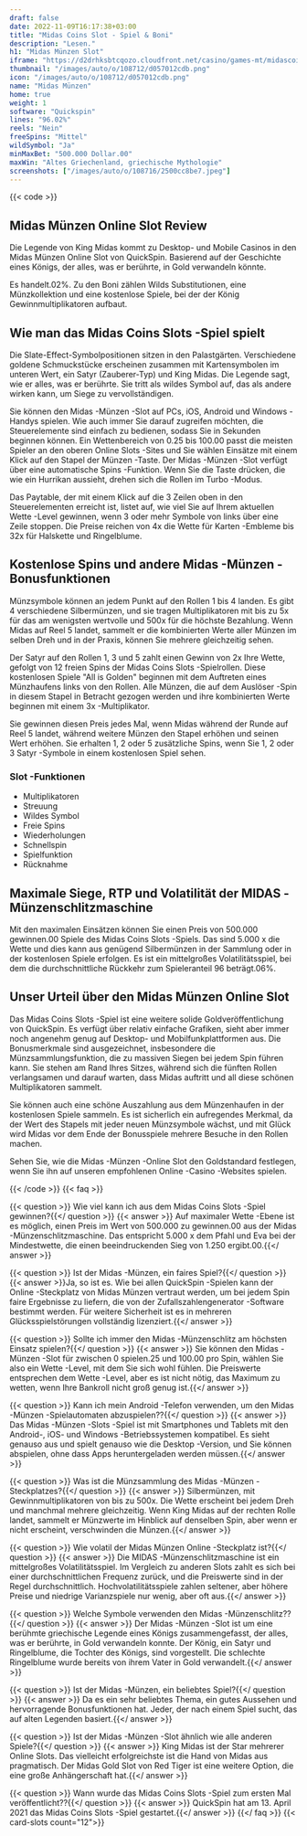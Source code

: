 ```yaml
---
draft: false
date: 2022-11-09T16:17:38+03:00
title: "Midas Coins Slot - Spiel & Boni"
description: "Lesen."
h1: "Midas Münzen Slot"
iframe: "https://d2drhksbtcqozo.cloudfront.net/casino/games-mt/midascoins/index.html?gameid=midascoins&jurisdiction=MT&channel=web&moneymode=fun&partnerid=1"
thumbnail: "/images/auto/o/108712/d057012cdb.png"
icon: "/images/auto/o/108712/d057012cdb.png"
name: "Midas Münzen"
home: true
weight: 1
software: "Quickspin"
lines: "96.02%"
reels: "Nein"
freeSpins: "Mittel"
wildSymbol: "Ja"
minMaxBet: "500.000 Dollar.00"
maxWin: "Altes Griechenland, griechische Mythologie"
screenshots: ["/images/auto/o/108716/2500cc8be7.jpeg"]
---
```


{{< code >}}<h2>Midas Münzen Online Slot Review</h2><p>Die Legende von King Midas kommt zu Desktop- und Mobile Casinos in den Midas Münzen Online Slot von QuickSpin. Basierend auf der Geschichte eines Königs, der alles, was er berührte, in Gold verwandeln könnte.</p><p>Es handelt.02%. Zu den Boni zählen Wilds Substitutionen, eine Münzkollektion und eine kostenlose Spiele, bei der der König Gewinnmultiplikatoren aufbaut.</p><h2>Wie man das Midas Coins Slots -Spiel spielt</h2><p>Die Slate-Effect-Symbolpositionen sitzen in den Palastgärten. Verschiedene goldene Schmuckstücke erscheinen zusammen mit Kartensymbolen im unteren Wert, ein Satyr (Zauberer-Typ) und King Midas. Die Legende sagt, wie er alles, was er berührte. Sie tritt als wildes Symbol auf, das als andere wirken kann, um Siege zu vervollständigen.</p><p>Sie können den Midas -Münzen -Slot auf PCs, iOS, Android und Windows -Handys spielen. Wie auch immer Sie darauf zugreifen möchten, die Steuerelemente sind einfach zu bedienen, sodass Sie in Sekunden beginnen können. Ein Wettenbereich von 0.25 bis 100.00 passt die meisten Spieler an den oberen Online Slots -Sites und Sie wählen Einsätze mit einem Klick auf den Stapel der Münzen -Taste. Der Midas -Münzen -Slot verfügt über eine automatische Spins -Funktion. Wenn Sie die Taste drücken, die wie ein Hurrikan aussieht, drehen sich die Rollen im Turbo -Modus.</p><p>Das Paytable, der mit einem Klick auf die 3 Zeilen oben in den Steuerelementen erreicht ist, listet auf, wie viel Sie auf Ihrem aktuellen Wette -Level gewinnen, wenn 3 oder mehr Symbole von links über eine Zeile stoppen. Die Preise reichen von 4x die Wette für Karten -Embleme bis 32x für Halskette und Ringelblume.</p><h2>Kostenlose Spins und andere Midas -Münzen -Bonusfunktionen</h2><p>Münzsymbole können an jedem Punkt auf den Rollen 1 bis 4 landen. Es gibt 4 verschiedene Silbermünzen, und sie tragen Multiplikatoren mit bis zu 5x für das am wenigsten wertvolle und 500x für die höchste Bezahlung. Wenn Midas auf Reel 5 landet, sammelt er die kombinierten Werte aller Münzen im selben Dreh und in der Praxis, können Sie mehrere gleichzeitig sehen.</p><p>Der Satyr auf den Rollen 1, 3 und 5 zahlt einen Gewinn von 2x Ihre Wette, gefolgt von 12 freien Spins der Midas Coins Slots -Spielrollen. Diese kostenlosen Spiele "All is Golden" beginnen mit dem Auftreten eines Münzhaufens links von den Rollen. Alle Münzen, die auf dem Auslöser -Spin in diesem Stapel in Betracht gezogen werden und ihre kombinierten Werte beginnen mit einem 3x -Multiplikator.</p><p>Sie gewinnen diesen Preis jedes Mal, wenn Midas während der Runde auf Reel 5 landet, während weitere Münzen den Stapel erhöhen und seinen Wert erhöhen. Sie erhalten 1, 2 oder 5 zusätzliche Spins, wenn Sie 1, 2 oder 3 Satyr -Symbole in einem kostenlosen Spiel sehen.</p><h3>
Slot -Funktionen</h3><ul>
<li></span>
Multiplikatoren</li>
<li></span>
Streuung</li>
<li></span>
Wildes Symbol</li>
<li></span>
Freie Spins</li>
<li></span>
Wiederholungen</li>
<li></span>
Schnellspin</li>
<li></span>
Spielfunktion</li>
<li></span>
Rücknahme</li></ul><h2>Maximale Siege, RTP und Volatilität der MIDAS -Münzenschlitzmaschine</h2><p>Mit den maximalen Einsätzen können Sie einen Preis von 500.000 gewinnen.00 Spiele des Midas Coins Slots -Spiels. Das sind 5.000 x die Wette und dies kann aus genügend Silbermünzen in der Sammlung oder in der kostenlosen Spiele erfolgen. Es ist ein mittelgroßes Volatilitätsspiel, bei dem die durchschnittliche Rückkehr zum Spieleranteil 96 beträgt.06%.</p><h2>Unser Urteil über den Midas Münzen Online Slot</h2><p>Das Midas Coins Slots -Spiel ist eine weitere solide Goldveröffentlichung von QuickSpin. Es verfügt über relativ einfache Grafiken, sieht aber immer noch angenehm genug auf Desktop- und Mobilfunkplattformen aus. Die Bonusmerkmale sind ausgezeichnet, insbesondere die Münzsammlungsfunktion, die zu massiven Siegen bei jedem Spin führen kann. Sie stehen am Rand Ihres Sitzes, während sich die fünften Rollen verlangsamen und darauf warten, dass Midas auftritt und all diese schönen Multiplikatoren sammelt.</p><p>Sie können auch eine schöne Auszahlung aus dem Münzenhaufen in der kostenlosen Spiele sammeln. Es ist sicherlich ein aufregendes Merkmal, da der Wert des Stapels mit jeder neuen Münzsymbole wächst, und mit Glück wird Midas vor dem Ende der Bonusspiele mehrere Besuche in den Rollen machen.</p><p>Sehen Sie, wie die Midas -Münzen -Online Slot den Goldstandard festlegen, wenn Sie ihn auf unseren empfohlenen Online -Casino -Websites spielen.</p>
{{< /code >}}
{{< faq >}}

{{< question >}} Wie viel kann ich aus dem Midas Coins Slots -Spiel gewinnen?{{</ question >}}
{{< answer >}} Auf maximaler Wette -Ebene ist es möglich, einen Preis im Wert von 500.000 zu gewinnen.00 aus der Midas -Münzenschlitzmaschine. Das entspricht 5.000 x dem Pfahl und Eva bei der Mindestwette, die einen beeindruckenden Sieg von 1.250 ergibt.00.{{</ answer >}}

{{< question >}} Ist der Midas -Münzen, ein faires Spiel?{{</ question >}}
{{< answer >}}Ja, so ist es. Wie bei allen QuickSpin -Spielen kann der Online -Steckplatz von Midas Münzen vertraut werden, um bei jedem Spin faire Ergebnisse zu liefern, die von der Zufallszahlengenerator -Software bestimmt werden. Für weitere Sicherheit ist es in mehreren Glücksspielstörungen vollständig lizenziert.{{</ answer >}}

{{< question >}} Sollte ich immer den Midas -Münzenschlitz am höchsten Einsatz spielen?{{</ question >}}
{{< answer >}} Sie können den Midas -Münzen -Slot für zwischen 0 spielen.25 und 100.00 pro Spin, wählen Sie also ein Wette -Level, mit dem Sie sich wohl fühlen. Die Preiswerte entsprechen dem Wette -Level, aber es ist nicht nötig, das Maximum zu wetten, wenn Ihre Bankroll nicht groß genug ist.{{</ answer >}}

{{< question >}} Kann ich mein Android -Telefon verwenden, um den Midas -Münzen -Spielautomaten abzuspielen??{{</ question >}}
{{< answer >}} Das Midas -Münzen -Slots -Spiel ist mit Smartphones und Tablets mit den Android-, iOS- und Windows -Betriebssystemen kompatibel. Es sieht genauso aus und spielt genauso wie die Desktop -Version, und Sie können abspielen, ohne dass Apps heruntergeladen werden müssen.{{</ answer >}}

{{< question >}} Was ist die Münzsammlung des Midas -Münzen -Steckplatzes?{{</ question >}}
{{< answer >}} Silbermünzen, mit Gewinnmultiplikatoren von bis zu 500x. Die Wette erscheint bei jedem Dreh und manchmal mehrere gleichzeitig. Wenn King Midas auf der rechten Rolle landet, sammelt er Münzwerte im Hinblick auf denselben Spin, aber wenn er nicht erscheint, verschwinden die Münzen.{{</ answer >}}

{{< question >}} Wie volatil der Midas Münzen Online -Steckplatz ist?{{</ question >}}
{{< answer >}} Die MIDAS -Münzenschlitzmaschine ist ein mittelgroßes Volatilitätsspiel. Im Vergleich zu anderen Slots zahlt es sich bei einer durchschnittlichen Frequenz zurück, und die Preiswerte sind in der Regel durchschnittlich. Hochvolatilitätsspiele zahlen seltener, aber höhere Preise und niedrige Varianzspiele nur wenig, aber oft aus.{{</ answer >}}

{{< question >}} Welche Symbole verwenden den Midas -Münzenschlitz??{{</ question >}}
{{< answer >}} Der Midas -Münzen -Slot ist um eine berühmte griechische Legende eines Königs zusammengefasst, der alles, was er berührte, in Gold verwandeln konnte. Der König, ein Satyr und Ringelblume, die Tochter des Königs, sind vorgestellt. Die schlechte Ringelblume wurde bereits von ihrem Vater in Gold verwandelt.{{</ answer >}}

{{< question >}} Ist der Midas -Münzen, ein beliebtes Spiel?{{</ question >}}
{{< answer >}} Da es ein sehr beliebtes Thema, ein gutes Aussehen und hervorragende Bonusfunktionen hat. Jeder, der nach einem Spiel sucht, das auf alten Legenden basiert.{{</ answer >}}

{{< question >}} Ist der Midas -Münzen -Slot ähnlich wie alle anderen Spiele?{{</ question >}}
{{< answer >}} King Midas ist der Star mehrerer Online Slots. Das vielleicht erfolgreichste ist die Hand von Midas aus pragmatisch. Der Midas Gold Slot von Red Tiger ist eine weitere Option, die eine große Anhängerschaft hat.{{</ answer >}}

{{< question >}} Wann wurde das Midas Coins Slots -Spiel zum ersten Mal veröffentlicht??{{</ question >}}
{{< answer >}} QuickSpin hat am 13. April 2021 das Midas Coins Slots -Spiel gestartet.{{</ answer >}}
{{</ faq >}}
{{< card-slots count="12">}}